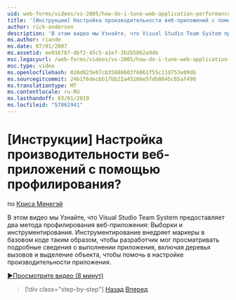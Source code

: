 ```yaml
---
uid: web-forms/videos/vs-2005/how-do-i-tune-web-application-performance-with-profiling
title: '[Инструкции] Настройка производительности веб-приложений с помощью профилирования? | Документы Майкрософт'
author: rick-anderson
description: 'В этом видео мы Узнайте, что Visual Studio Team System предоставляет два метода профилирования веб-приложения: Выборки и инструментирования. Инструментирование inje...'
ms.author: riande
ms.date: 07/01/2007
ms.assetid: ee916787-dbf2-45c5-a1e7-3b2b5862a94b
msc.legacyurl: /web-forms/videos/vs-2005/how-do-i-tune-web-application-performance-with-profiling
msc.type: video
ms.openlocfilehash: 020d823e07cb35888603f6061f55c11d753e09db
ms.sourcegitcommit: 24b1f6decbb17bb22a45166e5fdb0845c65af498
ms.translationtype: MT
ms.contentlocale: ru-RU
ms.lasthandoff: 03/01/2019
ms.locfileid: "57062941"
---
```

<a name="how-do-i-tune-web-application-performance-with-profiling"></a>[Инструкции] Настройка производительности веб-приложений с помощью профилирования?
====================
по [Криса Менегэй](https://twitter.com/CMenegay)

В этом видео мы Узнайте, что Visual Studio Team System предоставляет два метода профилирования веб-приложения: Выборки и инструментирования. Инструментирование внедряет маркеры в базовом коде таким образом, чтобы разработчик мог просматривать подробные сведения о выполнении приложения, включая деревья вызовов и выделение объекта, чтобы помочь в настройке производительности приложения.

[&#9654;Просмотрите видео (8 минут)](https://channel9.msdn.com/Blogs/ASP-NET-Site-Videos/how-do-i-tune-web-application-performance-with-profiling)

> [!div class="step-by-step"]
> [Назад](how-do-i-load-test-a-web-application.md)
> [Вперед](how-do-i-set-up-distributed-load-testing-for-high-volume-tests.md)

